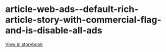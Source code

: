 # article-web-ads--default-rich-article-story-with-commercial-flag-and-is-disable-all-ads

[View in storybook](https://raw.githack.com/Independent-Digital-News-and-Media-Ltd/indy100-pwamp-sb/PR-298-sb/index.html?path=/story/article-web-ads--default-rich-article-story-with-commercial-flag-and-is-disable-all-ads)